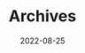 ---
title: "Archives"
date: 2022-08-25
layout: "archives"
slug: "archives"
menu:
    main:
        weight: 2
        params: 
            icon: archives
---